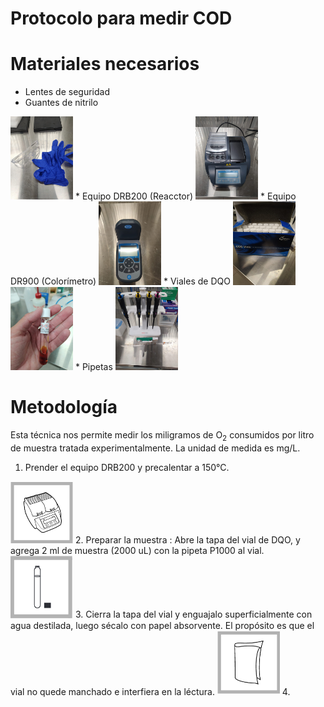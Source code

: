 Protocolo para medir COD
========================

# Materiales necesarios
* Lentes de seguridad 
* Guantes de nitrilo
<img src="images/Epp.jpeg" width="100">
* Equipo DRB200 (Reacctor) 
<img src="images/reactor_DRB200.jpeg" width="100">
* Equipo DR900  (Colorímetro)   
<img src="images/DR900_Tapa.jpeg" width="100">
* Viales de DQO 
<img src="images/caja_dqo.jpeg " width="100"> <img src="images/vial_dqo.jpeg" width="100">
 * Pipetas
 <img src="images/Pipetas.jpeg" width="100">

 # Metodología 
 
 Esta técnica nos permite medir los miligramos de O<sub>2</sub> consumidos por litro de muestra tratada experimentalmente. La unidad de medida es mg/L. 
 
 1. Prender el equipo DRB200 y precalentar a 150°C. 
  <img src="images/DQO1.png" width="100">
 2. Preparar la muestra : Abre la tapa del vial de DQO, y agrega 2 ml de muestra (2000 uL) con la pipeta P1000 al vial. 
  <img src="images/DQO2.png" width="100"> 
 3. Cierra la tapa del vial y enguajalo superficialmente con agua destilada, luego sécalo con papel absorvente. El propósito es que el vial no quede manchado e interfiera en la léctura. 
  <img src="images/DQO4.png" width="100"> 
 4. 
